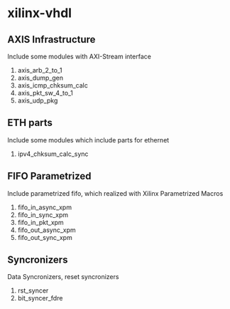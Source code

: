# xilinx-vhdl

## AXIS Infrastructure

Include some modules with AXI-Stream interface
1. axis_arb_2_to_1
2. axis_dump_gen
3. axis_icmp_chksum_calc
4. axis_pkt_sw_4_to_1
5. axis_udp_pkg

## ETH parts

Include some modules which include parts for ethernet 
1. ipv4_chksum_calc_sync

## FIFO Parametrized
Include parametrized fifo, which realized with Xilinx Parametrized Macros
1. fifo_in_async_xpm
2. fifo_in_sync_xpm
3. fifo_in_pkt_xpm
4. fifo_out_async_xpm
5. fifo_out_sync_xpm

## Syncronizers
Data Syncronizers, reset syncronizers
1. rst_syncer
2. bit_syncer_fdre